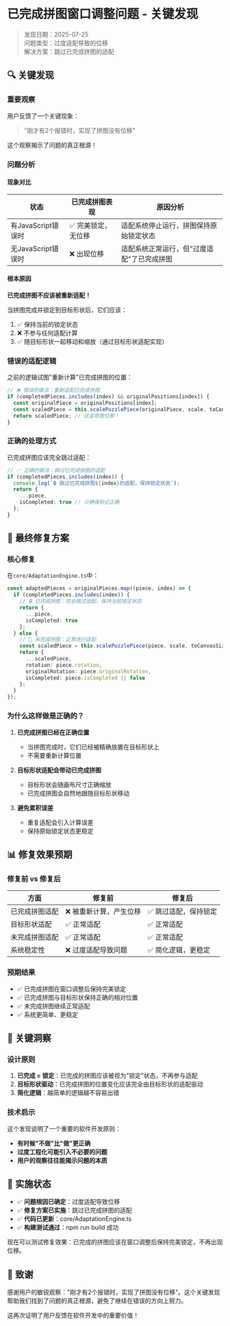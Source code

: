 # 已完成拼图窗口调整问题 - 关键发现

> 发现日期：2025-07-25  
> 问题类型：过度适配导致的位移  
> 解决方案：跳过已完成拼图的适配  

## 🔍 关键发现

### 重要观察
用户反馈了一个关键现象：
> "刚才有2个报错时，实现了拼图没有位移"

这个观察揭示了问题的真正根源！

### 问题分析

#### 现象对比
| 状态 | 已完成拼图表现 | 原因分析 |
|------|---------------|----------|
| 有JavaScript错误时 | ✅ 完美锁定，无位移 | 适配系统停止运行，拼图保持原始锁定状态 |
| 无JavaScript错误时 | ❌ 出现位移 | 适配系统正常运行，但"过度适配"了已完成拼图 |

#### 根本原因
**已完成拼图不应该被重新适配！**

当拼图完成并锁定到目标形状后，它们应该：
1. ✅ 保持当前的锁定状态
2. ❌ 不参与任何适配计算
3. ✅ 随目标形状一起移动和缩放（通过目标形状适配实现）

### 错误的适配逻辑
之前的逻辑试图"重新计算"已完成拼图的位置：

```typescript
// ❌ 错误的做法：重新适配已完成拼图
if (completedPieces.includes(index) && originalPositions[index]) {
  const originalPiece = originalPositions[index];
  const scaledPiece = this.scalePuzzlePiece(originalPiece, scale, toCanvasSize);
  return scaledPiece; // 这会导致位移！
}
```

### 正确的处理方式
已完成拼图应该完全跳过适配：

```typescript
// ✅ 正确的做法：跳过已完成拼图的适配
if (completedPieces.includes(index)) {
  console.log(`🔒 跳过已完成拼图${index}的适配，保持锁定状态`);
  return {
    ...piece,
    isCompleted: true // 只确保标记正确
  };
}
```

## 🔧 最终修复方案

### 核心修复
在`core/AdaptationEngine.ts`中：

```typescript
const adaptedPieces = originalPieces.map((piece, index) => {
  if (completedPieces.includes(index)) {
    // 🔒 已完成拼图：完全跳过适配，保持当前锁定状态
    return {
      ...piece,
      isCompleted: true
    };
  } else {
    // 🧩 未完成拼图：正常进行适配
    const scaledPiece = this.scalePuzzlePiece(piece, scale, toCanvasSize);
    return {
      ...scaledPiece,
      rotation: piece.rotation,
      originalRotation: piece.originalRotation,
      isCompleted: piece.isCompleted || false
    };
  }
});
```

### 为什么这样做是正确的？

1. **已完成拼图已经在正确位置**
   - 当拼图完成时，它们已经被精确放置在目标形状上
   - 不需要重新计算位置

2. **目标形状适配会带动已完成拼图**
   - 目标形状会随画布尺寸正确缩放
   - 已完成拼图会自然地跟随目标形状移动

3. **避免累积误差**
   - 重复适配会引入计算误差
   - 保持原始锁定状态更稳定

## 📊 修复效果预期

### 修复前 vs 修复后

| 方面 | 修复前 | 修复后 |
|------|--------|--------|
| 已完成拼图适配 | ❌ 被重新计算，产生位移 | ✅ 跳过适配，保持锁定 |
| 目标形状适配 | ✅ 正常适配 | ✅ 正常适配 |
| 未完成拼图适配 | ✅ 正常适配 | ✅ 正常适配 |
| 系统稳定性 | ❌ 过度适配导致问题 | ✅ 简化逻辑，更稳定 |

### 预期结果
- ✅ 已完成拼图在窗口调整后保持完美锁定
- ✅ 已完成拼图与目标形状保持正确的相对位置
- ✅ 未完成拼图继续正常适配
- ✅ 系统更简单、更稳定

## 🎯 关键洞察

### 设计原则
1. **已完成 = 锁定**：已完成的拼图应该被视为"锁定"状态，不再参与适配
2. **目标形状驱动**：已完成拼图的位置变化应该完全由目标形状的适配驱动
3. **简化逻辑**：越简单的逻辑越不容易出错

### 技术启示
这个发现说明了一个重要的软件开发原则：
- **有时候"不做"比"做"更正确**
- **过度工程化可能引入不必要的问题**
- **用户的观察往往能揭示问题的本质**

## 🚀 实施状态

- ✅ **问题根因已确定**：过度适配导致位移
- ✅ **修复方案已实施**：跳过已完成拼图的适配
- ✅ **代码已更新**：core/AdaptationEngine.ts
- ✅ **构建测试通过**：npm run build 成功

现在可以测试修复效果：已完成的拼图应该在窗口调整后保持完美锁定，不再出现位移。

## 🙏 致谢

感谢用户的敏锐观察："刚才有2个报错时，实现了拼图没有位移"。这个关键发现帮助我们找到了问题的真正根源，避免了继续在错误的方向上努力。

这再次证明了用户反馈在软件开发中的重要价值！